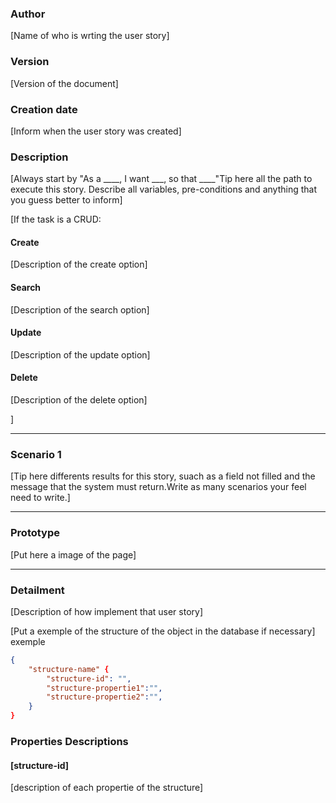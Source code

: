 ### Author

[Name of who is wrting the user story]

### Version

[Version of the document]

### Creation date

[Inform when the user story was created]

### Description

[Always start by "As a ____, I want ___, so that ____"Tip here all the path to 
execute this story. Describe all variables, pre-conditions and anything 
that you guess better to inform]

[If the task is a CRUD:

#### Create

[Description of the create option]

#### Search 

[Description of the search option]

#### Update

[Description of the update option]

#### Delete

[Description of the delete option]

]

___

### Scenario 1
[Tip here differents results for this story, suach as a field not filled and the 
message that the system must return.Write as many scenarios your feel need
to write.]

___

### Prototype
[Put here a image of the page]

___

### Detailment
[Description of how implement that user story]

[Put a exemple of the structure of the object in the database if necessary]
exemple

```json
{
    "structure-name" {
        "structure-id": "",
        "structure-propertie1":"",
        "structure-propertie2":"",
    }
}
```

### Properties Descriptions

#### [structure-id]
[description of each propertie of the structure]